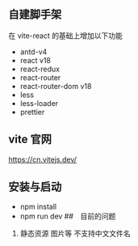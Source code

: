 ## 自建脚手架
在 vite-react 的基础上增加以下功能
- antd-v4
- react v18
- react-redux
- react-router
- react-router-dom v18
- less
- less-loader
- prettier

## vite 官网
https://cn.vitejs.dev/


## 安装与启动
- npm install
- npm run dev
##　目前的问题
1. 静态资源 图片等 不支持中文文件名
